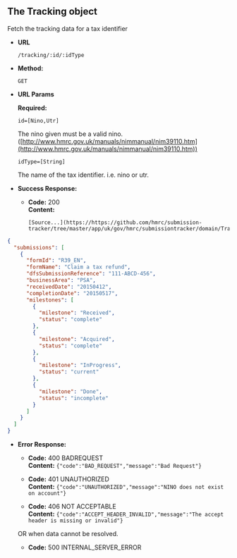 The Tracking object
----
  Fetch the tracking data for a tax identifier
  
* **URL**

  `/tracking/:id/:idType`

* **Method:**
  
  `GET`
  
*  **URL Params**

   **Required:**
 
   `id=[Nino,Utr]`
   
   The nino given must be a valid nino. ([http://www.hmrc.gov.uk/manuals/nimmanual/nim39110.htm](http://www.hmrc.gov.uk/manuals/nimmanual/nim39110.htm))

   `idType=[String]`

   The name of the tax identifier. i.e. nino or utr.

* **Success Response:**

  * **Code:** 200 <br />
    **Content:** 

        [Source...](https://https://github.com/hmrc/submission-tracker/tree/master/app/uk/gov/hmrc/submissiontracker/domain/Tracker.scala#L45)

```json
{
  "submissions": [
    {
      "formId": "R39_EN",
      "formName": "Claim a tax refund",
      "dfsSubmissionReference": "111-ABCD-456",
      "businessArea": "PSA",
      "receivedDate": "20150412",
      "completionDate": "20150517",
      "milestones": [
        {
          "milestone": "Received",
          "status": "complete"
        },
        {
          "milestone": "Acquired",
          "status": "complete"
        },
        {
          "milestone": "InProgress",
          "status": "current"
        },
        {
          "milestone": "Done",
          "status": "incomplete"
        }
      ]
    }
  ]
}
```
 
* **Error Response:**

  * **Code:** 400 BADREQUEST <br />
    **Content:** `{"code":"BAD_REQUEST","message":"Bad Request"}`

  * **Code:** 401 UNAUTHORIZED <br />
    **Content:** `{"code":"UNAUTHORIZED","message":"NINO does not exist on account"}`

  * **Code:** 406 NOT ACCEPTABLE <br />
    **Content:** `{"code":"ACCEPT_HEADER_INVALID","message":"The accept header is missing or invalid"}`

  OR when data cannot be resolved.

  * **Code:** 500 INTERNAL_SERVER_ERROR <br />



